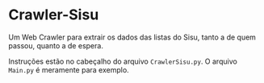 # Crawler-Sisu
Um Web Crawler para extrair os dados das listas do Sisu, tanto a de quem passou, quanto a de espera.

Instruções estão no cabeçalho do arquivo `CrawlerSisu.py`.
O arquivo `Main.py` é meramente para exemplo.
